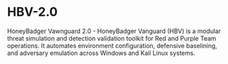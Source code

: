 # HBV-2.0
HoneyBadger Vawnguard 2.0 - HoneyBadger Vanguard (HBV) is a modular threat simulation and detection validation toolkit for Red and Purple Team operations. It automates environment configuration, defensive baselining, and adversary emulation across Windows and Kali Linux systems.
